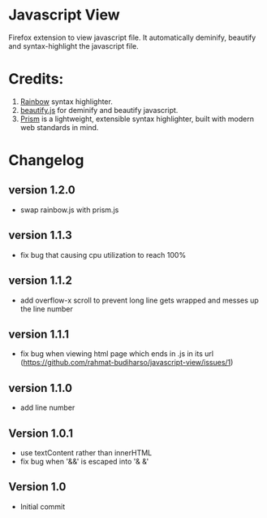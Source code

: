 # Javascript View

Firefox extension to view javascript file. It automatically deminify,
beautify and syntax-highlight the javascript file.

# Credits:
1. [Rainbow](http://craig.is/making/rainbows) syntax highlighter.
2. [beautify.js](https://github.com/einars/js-beautify/blob/master/beautify.js) for deminify and beautify javascript.
3. [Prism](http://prismjs.com) is a lightweight, extensible syntax highlighter, built with modern web standards in mind.

# Changelog

## version 1.2.0
- swap rainbow.js with prism.js

## version 1.1.3
- fix bug that causing cpu utilization to reach 100%

## version 1.1.2
- add overflow-x scroll to prevent long line gets wrapped and messes up the line number

## version 1.1.1
- fix bug when viewing html page which ends in .js in its url (https://github.com/rahmat-budiharso/javascript-view/issues/1)

## version 1.1.0
- add line number

## Version 1.0.1
- use textContent rather than innerHTML
- fix bug when '&&' is escaped into '& &amp;'

## Version 1.0
- Initial commit

